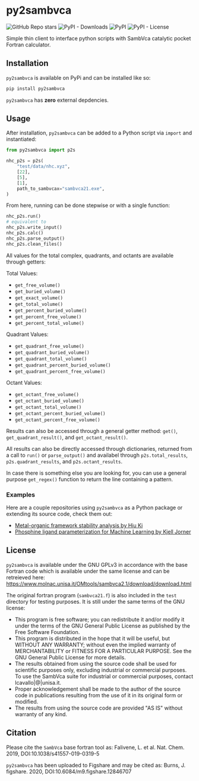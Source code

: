 # py2sambvca
![GitHub Repo stars](https://img.shields.io/github/stars/JacksonBurns/py2sambvca?style=social)
![PyPI - Downloads](https://img.shields.io/pypi/dm/py2sambvca)
![PyPI](https://img.shields.io/pypi/v/py2sambvca)
![PyPI - License](https://img.shields.io/pypi/l/py2sambvca)

 Simple thin client to interface python scripts with SambVca catalytic pocket Fortran calculator.

## Installation
`py2sambvca` is available on PyPi and can be installed like so:
```python
pip install py2sambvca
```

`py2sambvca` has __zero__ external depdencies.

## Usage
After installation, `py2sambvca` can be added to a Python script via `import` and instantiated:
```python
from py2sambvca import p2s

nhc_p2s = p2s(
    "test/data/nhc.xyz",
    [22],
    [5],
    [1],
    path_to_sambvcax="sambvca21.exe",
)
```
From here, running can be done stepwise or with a single function:
```python
nhc_p2s.run()
# equivalent to
nhc_p2s.write_input()
nhc_p2s.calc()
nhc_p2s.parse_output()
nhc_p2s.clean_files()
```

All values for the total complex, quadrants, and octants are available through getters:

Total Values:
 - `get_free_volume()`
 - `get_buried_volume()`
 - `get_exact_volume()`
 - `get_total_volume()`
 - `get_percent_buried_volume()`
 - `get_percent_free_volume()`
 - `get_percent_total_volume()`

Quadrant Values:
 - `get_quadrant_free_volume()`
 - `get_quadrant_buried_volume()`
 - `get_quadrant_total_volume()`
 - `get_quadrant_percent_buried_volume()`
 - `get_quadrant_percent_free_volume()`

Octant Values:
 - `get_octant_free_volume()`
 - `get_octant_buried_volume()`
 - `get_octant_total_volume()`
 - `get_octant_percent_buried_volume()`
 - `get_octant_percent_free_volume()`

Results can also be accessed through a general getter method: `get()`, `get_quadrant_result()`, and `get_octant_result()`.

All results can also be directly accessed through dictionaries, returned from a call to `run()` or `parse_output()` and availabel through `p2s.total_results`, `p2s.quadrant_results`, and `p2s.octant_results`.

In case there is something else you are looking for, you can use a general purpose `get_regex()` function to return the line containing a pattern.

### Examples
Here are a couple repositories using `py2sambvca` as a Python package or extending its source code, check them out:
 - [Metal-organic framework stability analysis by Hiu Ki](https://github.com/hiukiwong/mof-stability-ml)
 - [Phosphine ligand parameterization for Machine Learning by Kjell Jorner](https://github.com/kjelljorner/morfeus)

## License
`py2sambvca` is available under the GNU GPLv3 in accordance with the base Fortran code which is available under the same license and can be retreieved here: https://www.molnac.unisa.it/OMtools/sambvca2.1/download/download.html

The original fortran program (`sambvca21.f`) is also included in the `test` directory for testing purposes. It is still under the same terms of the GNU license:
 - This program is free software; you can redistribute it and/or modify it under the terms of the GNU General Public License as published by the Free Software Foundation.
 - This program is distributed in the hope that it will be useful, but WITHOUT ANY WARRANTY; without even the implied warranty of MERCHANTABILITY or FITNESS FOR A PARTICULAR PURPOSE. See the GNU General Public License for more details.
 - The results obtained from using the source code shall be used for scientific purposes only, excluding industrial or commercial purposes. To use the SambVca suite for industrial or commercial purposes, contact lcavallo|@|unisa.it.
 - Proper acknowledgement shall be made to the author of the source code in publications resulting from the use of it in its original form or modified.
 - The results from using the source code are provided "AS IS" without warranty of any kind.

## Citation
Please cite the `SambVca` base fortran tool as: Falivene, L. et al. Nat. Chem. 2019, DOI:10.1038/s41557-019-0319-5 

`py2sambvca` has been uploaded to Figshare and may be cited as: Burns, J. figshare. 2020, DOI:10.6084/m9.figshare.12846707
